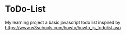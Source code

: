 # ToDo-List
My learning project a basic javascript todo list inspired by https://www.w3schools.com/howto/howto_js_todolist.asp